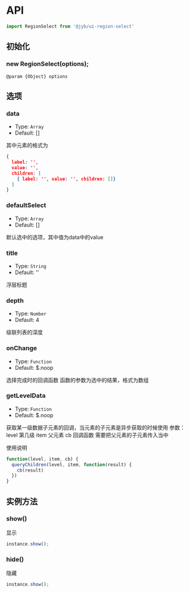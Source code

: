 # API

```javascript
import RegionSelect from '@jyb/ui-region-select'
```

## 初始化

### new RegionSelect(options);

```jsdoc
@param {Object} options
```

## 选项

### data
- Type: `Array`
- Default: []

其中元素的格式为
```json
{
  label: '',
  value: '',
  children: [
    { label: '', value: '', children: []}
  ]
}
```

### defaultSelect
- Type: `Array`
- Default: []

默认选中的选项，其中值为data中的value

### title
- Type: `String`
- Default: ''

浮层标题

### depth 
- Type: `Number`
- Default: 4

级联列表的深度

### onChange
- Type: `Function`
- Default: $.noop

选择完成时的回调函数
函数的参数为选中的结果，格式为数组

### getLevelData
- Type: `Function`
- Default: $.noop

获取某一级数据子元素的回调，当元素的子元素是异步获取的时候使用
参数：
level 第几级
item 父元素
cb 回调函数 需要把父元素的子元素传入当中 

使用说明
```javascript
function(level, item, cb) {
  queryChildren(level, item, function(result) {
    cb(result)
  })
}
 ```

## 实例方法

### show()

显示

```javascript
instance.show();
```


### hide()

隐藏

```javascript
instance.show();
```